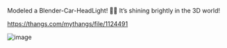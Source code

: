 Modeled a Blender-Car-HeadLight! 🚗💡 It’s shining brightly in the 3D world!

https://thangs.com/mythangs/file/1124491

![image](https://github.com/user-attachments/assets/1e1d619f-1670-418c-bc4e-e46eccd8ad26)
